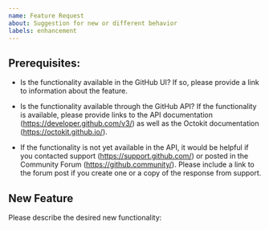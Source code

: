 ```yaml
---
name: Feature Request
about: Suggestion for new or different behavior
labels: enhancement
---
```


## Prerequisites:

* Is the functionality available in the GitHub UI? If so, please provide a link to information about the feature.

<!--
  For awareness, this must be available before repository-settings/app can manage the setting. However, we are happy to track
  progress toward API availability in an issue before it is made available.
-->
* Is the functionality available through the GitHub API? If the functionality is available, please provide links to the
  API documentation (https://developer.github.com/v3/) as well as the Octokit documentation (https://octokit.github.io/).

* If the functionality is not yet available in the API, it would be helpful if you
  contacted support (https://support.github.com/) or posted in the Community Forum (https://github.community/). Please
  include a link to the forum post if you create one or a copy of the response from support.

## New Feature

Please describe the desired new functionality:
